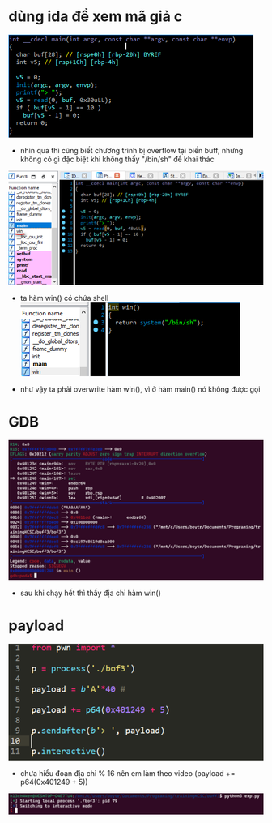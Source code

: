 # dùng ida để xem mã giả c

![bof3](bof3-ida.png)

- nhìn qua thì cũng biết chương trình bị overflow tại biến buff, nhưng không có gì đặc biệt khi không thấy "/bin/sh" để khai thác

![bof3-win](bof3-win.png)

-  ta hàm win() có chứa shell
![boff3-wwin-shell](boff3-winn.png)

- như vậy ta phải overwrite hàm win(), vì ở hàm main() nó không được gọi

# GDB
![gdb](ret-gdb.png)

- sau khi chạy hết thì thấy địa chỉ hàm win()

# payload

![payload](payload.png)

- chưa hiểu đoạn địa chỉ % 16 nên em làm theo video (payload += p64(0x401249 + 5))

![run](run.png)



